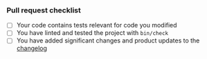 <!-- Description of pull request linking to any relevant issues. -->

### Pull request checklist

<!-- Before you submit a pull request for review, please make sure... -->

- [ ] Your code contains tests relevant for code you modified
- [ ] You have linted and tested the project with `bin/check`
- [ ] You have added significant changes and product updates to the [changelog](CHANGELOG.md)

<!-- If this PR is not ready for review, please make sure to submit it as a draft. -->
